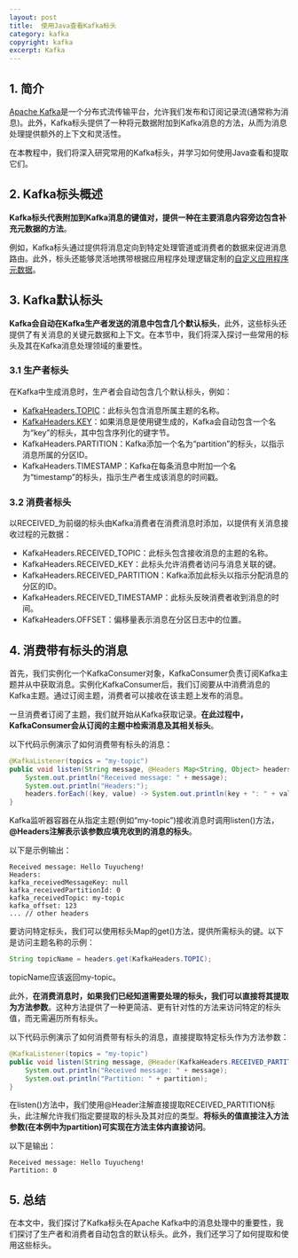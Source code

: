 ```yaml
---
layout: post
title:  使用Java查看Kafka标头
category: kafka
copyright: kafka
excerpt: Kafka
---
```


## 1. 简介

[Apache Kafka](https://www.baeldung.com/apache-kafka)是一个分布式流传输平台，允许我们发布和订阅记录流(通常称为消息)。此外，Kafka标头提供了一种将元数据附加到Kafka消息的方法，从而为消息处理提供额外的上下文和灵活性。

在本教程中，我们将深入研究常用的Kafka标头，并学习如何使用Java查看和提取它们。

## 2. Kafka标头概述

**Kafka标头代表附加到Kafka消息的键值对，提供一种在主要消息内容旁边包含补充元数据的方法**。

例如，Kafka标头通过提供将消息定向到特定处理管道或消费者的数据来促进消息路由。此外，标头还能够灵活地携带根据应用程序处理逻辑定制的[自定义应用程序元数据](https://www.baeldung.com/java-kafka-custom-headers)。

## 3. Kafka默认标头

**Kafka会自动在Kafka生产者发送的消息中包含几个默认标头**，此外，这些标头还提供了有关消息的关键元数据和上下文。在本节中，我们将深入探讨一些常用的标头及其在Kafka消息处理领域的重要性。

### 3.1 生产者标头

在Kafka中生成消息时，生产者会自动包含几个默认标头，例如：

- [KafkaHeaders.TOPIC](https://www.baeldung.com/kafka-topics-partitions)：此标头包含消息所属主题的名称。
- [KafkaHeaders.KEY](https://www.baeldung.com/kafka-send-data-partition#2-key-based-approach)：如果消息是使用键生成的，Kafka会自动包含一个名为“key”的标头，其中包含序列化的键字节。
- KafkaHeaders.PARTITION：Kafka添加一个名为“partition”的标头，以指示消息所属的分区ID。
- KafkaHeaders.TIMESTAMP：Kafka在每条消息中附加一个名为“timestamp”的标头，指示生产者生成该消息的时间戳。

### 3.2 消费者标头

以RECEIVED_为前缀的标头由Kafka消费者在消费消息时添加，以提供有关消息接收过程的元数据：

- KafkaHeaders.RECEIVED_TOPIC：此标头包含接收消息的主题的名称。
- KafkaHeaders.RECEIVED_KEY：此标头允许消费者访问与消息关联的键。
- KafkaHeaders.RECEIVED_PARTITION：Kafka添加此标头以指示分配消息的分区的ID。
- KafkaHeaders.RECEIVED_TIMESTAMP：此标头反映消费者收到消息的时间。
- KafkaHeaders.OFFSET：偏移量表示消息在分区日志中的位置。

## 4. 消费带有标头的消息

首先，我们实例化一个KafkaConsumer对象，KafkaConsumer负责订阅Kafka主题并从中获取消息。实例化KafkaConsumer后，我们订阅要从中消费消息的Kafka主题。通过订阅主题，消费者可以接收在该主题上发布的消息。

一旦消费者订阅了主题，我们就开始从Kafka获取记录。**在此过程中，KafkaConsumer会从订阅的主题中检索消息及其相关标头**。

以下代码示例演示了如何消费带有标头的消息：

```java
@KafkaListener(topics = "my-topic")
public void listen(String message, @Headers Map<String, Object> headers) {
    System.out.println("Received message: " + message);
    System.out.println("Headers:");
    headers.forEach((key, value) -> System.out.println(key + ": " + value));
}
```

Kafka监听器容器在从指定主题(例如“my-topic”)接收消息时调用listen()方法，**@Headers注解表示该参数应填充收到的消息的标头**。

以下是示例输出：

```text
Received message: Hello Tuyucheng!
Headers:
kafka_receivedMessageKey: null
kafka_receivedPartitionId: 0
kafka_receivedTopic: my-topic
kafka_offset: 123
... // other headers
```

要访问特定标头，我们可以使用标头Map的get()方法，提供所需标头的键。以下是访问主题名称的示例：

```java
String topicName = headers.get(KafkaHeaders.TOPIC);
```

topicName应该返回my-topic。

此外，**在消费消息时，如果我们已经知道需要处理的标头，我们可以直接将其提取为方法参数**。这种方法提供了一种更简洁、更有针对性的方法来访问特定的标头值，而无需遍历所有标头。

以下代码示例演示了如何消费带有标头的消息，直接提取特定标头作为方法参数：

```java
@KafkaListener(topics = "my-topic")
public void listen(String message, @Header(KafkaHeaders.RECEIVED_PARTITION_ID) int partition) {
    System.out.println("Received message: " + message);
    System.out.println("Partition: " + partition);
}
```

在listen()方法中，我们使用@Header注解直接提取RECEIVED_PARTITION标头，此注解允许我们指定要提取的标头及其对应的类型。**将标头的值直接注入方法参数(在本例中为partition)可实现在方法主体内直接访问**。

以下是输出：

```text
Received message: Hello Tuyucheng!
Partition: 0
```

## 5. 总结

在本文中，我们探讨了Kafka标头在Apache Kafka中的消息处理中的重要性，我们探讨了生产者和消费者自动包含的默认标头。此外，我们还学习了如何提取和使用这些标头。